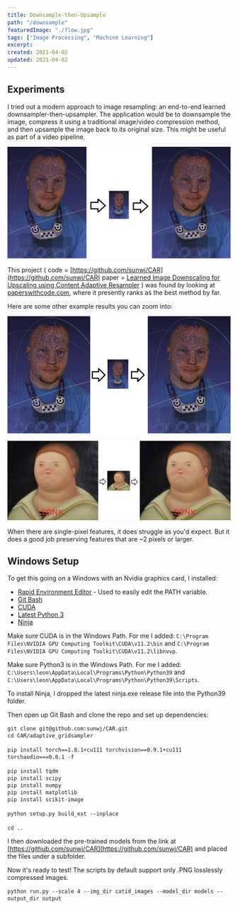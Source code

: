 ```yaml
---
title: Downsample-then-Upsample
path: "/downsample"
featuredImage: "./flow.jpg"
tags: ["Image Processing", "Machine Learning"]
excerpt: 
created: 2021-04-02
updated: 2021-04-02
---
```


## Experiments

I tried out a modern approach to image resampling: an end-to-end learned downsampler-then-upsampler.  The application would be to downsample the image, compress it using a traditional image/video compression method, and then upsample the image back to its original size.  This might be useful as part of a video pipeline.

![Flow](flow.jpg)

This project ( code = [https://github.com/sunwj/CAR](https://github.com/sunwj/CAR) paper = [Learned Image Downscaling for Upscaling using Content Adaptive
Resampler](https://arxiv.org/pdf/1907.12904.pdf) ) was found by looking at [paperswithcode.com](https://paperswithcode.com/sota/image-super-resolution-on-set5-4x-upscaling), where it presently ranks as the best method by far.

Here are some other example results you can zoom into:

![Example2](example2.jpg)

![Example3](example3.jpg)

When there are single-pixel features, it does struggle as you'd expect.  But it does a good job preserving features that are ~2 pixels or larger.

## Windows Setup

To get this going on a Windows with an Nvidia graphics card, I installed:
* [Rapid Environment Editor](https://www.rapidee.com/) - Used to easily edit the PATH variable.
* [Git Bash](https://gitforwindows.org/)
* [CUDA](https://developer.nvidia.com/cuda-downloads)
* [Latest Python 3](https://www.python.org/downloads/)
* [Ninja](https://github.com/ninja-build/ninja/releases)

Make sure CUDA is in the Windows Path.  For me I added: `C:\Program Files\NVIDIA GPU Computing Toolkit\CUDA\v11.2\bin` and `C:\Program Files\NVIDIA GPU Computing Toolkit\CUDA\v11.2\libnvvp`.

Make sure Python3 is in the Windows Path.  For me I added: `C:\Users\leon\AppData\Local\Programs\Python\Python39` and `C:\Users\leon\AppData\Local\Programs\Python\Python39\Scripts`.

To install Ninja, I dropped the latest ninja.exe release file into the Python39 folder.

Then open up Git Bash and clone the repo and set up dependencies:

```
git clone git@github.com:sunwj/CAR.git
cd CAR/adaptive_gridsampler

pip install torch==1.8.1+cu111 torchvision==0.9.1+cu111 torchaudio===0.8.1 -f

pip install tqdm
pip install scipy
pip install numpy
pip install matplotlib
pip install scikit-image

python setup.py build_ext --inplace

cd ..
```

I then downloaded the pre-trained models from the link at [https://github.com/sunwj/CAR](https://github.com/sunwj/CAR) and placed the files under a subfolder.

Now it's ready to test!  The scripts by default support only .PNG losslessly compressed images.

```
python run.py --scale 4 --img_dir catid_images --model_dir models --output_dir output
```
